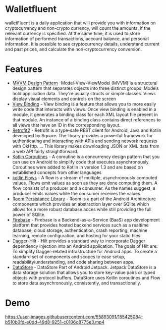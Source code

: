 # Walletfluent

walletFluent is a daily application that will provide you with information on cryptocurrency and non-crypto currency, will count the amounts, if the relevant currency is specified. At the same time, it is used to store information of performed transactions, account balance, and personal information.
It is possible to see cryptocurrency details, understand current and past prices, and calculate the non-cryptocurrency conversion.
# Features

- [MVVM Design Pattern](https://en.wikipedia.org/wiki/Model%E2%80%93view%E2%80%93viewmodel) -Model-View-ViewModel (MVVM) is a structural design pattern that separates objects into three distinct groups: Models hold application data. They're usually structs or simple classes. Views display visual elements and controls on the screen
- [View Binding](https://developer.android.com/topic/libraries/view-binding) - View binding is a feature that allows you to more easily write code that interacts with views. Once view binding is enabled in a module, it generates a binding class for each XML layout file present in that module. An instance of a binding class contains direct references to all views that have an ID in the corresponding layout.
- [Retrofit2](https://square.github.io/retrofit/) - Retrofit is a type-safe REST client for Android, Java and Kotlin developed by Square. The library provides a powerful framework for authenticating and interacting with APIs and sending network requests with OkHttp. ... This library makes downloading JSON or XML data from a web API fairly straightforward.
- [Kotlin Coroutines](https://developer.android.com/kotlin/coroutines#:~:text=A%20coroutine%20is%20a%20concurrency,simplify%20code%20that%20executes%20asynchronously.&text=On%20Android%2C%20coroutines%20help%20to,your%20app%20to%20become%20unresponsive.) - A coroutine is a concurrency design pattern that you can use on Android to simplify code that executes asynchronously. Coroutines were added to Kotlin in version 1.3 and are based on established concepts from other languages
- [kotlin Flows](https://developer.android.com/kotlin/flow) - A flow is a stream of multiple, asynchronously computed values. Flows emit values as soon as they are done computing them. A flow consists of a producer and a consumer. As the names suggest, a producer emits values while the consumer receives the values.
- [Room Persistance Library](https://developer.android.com/training/data-storage/room) - Room is a part of the Android Architecture components which provides an abstraction layer over SQlite which allows for a more robust database acces while still providing the full power of SQlite.
- [Firebase](https://firebase.google.com/docs) - Firebase is a Backend-as-a-Service (BaaS) app development platform that provides hosted backend services such as a realtime database, cloud storage, authentication, crash reporting, machine learning, remote configuration, and hosting for your static files.
- [Dagger-Hilt](https://developer.android.com/training/dependency-injection/hilt-android) - Hilt provides a standard way to incorporate Dagger dependency injection into an Android application. The goals of Hilt are: To simplify Dagger-related infrastructure for Android apps. To create a standard set of components and scopes to ease setup, readability/understanding, and code sharing between apps.
- [DataStore](https://developer.android.com/topic/libraries/architecture/datastore) - DataStore Part of Android Jetpack. Jetpack DataStore is a data storage solution that allows you to store key-value pairs or typed objects with protocol buffers. DataStore uses Kotlin coroutines and Flow to store data asynchronously, consistently, and transactionally.

# Demo


https://user-images.githubusercontent.com/55893091/155425084-b510b0fd-e0dd-49d8-9251-c0106d8775e3.mp4













